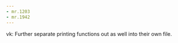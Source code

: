 ```yaml
---
- mr.1203
- mr.1942
---
```


vk: Further separate printing functions out as well into their own file.
